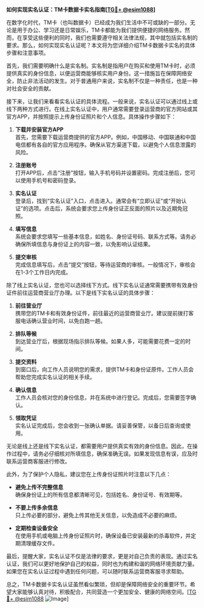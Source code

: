 **如何实现实名认证：TM卡数据卡实名指南[[TG💪+ @esim1088](https://t.me/s/esim1088)]**

在数字化时代，TM卡（也叫数据卡）已经成为我们生活中不可或缺的一部分。无论是用于办公、学习还是日常娱乐，TM卡都能为我们提供便捷的网络服务。然而，在享受这些便利的同时，我们也需要遵守相关法律法规，其中就包括实名制的要求。那么，如何实现实名认证呢？本文将为您详细介绍TM卡数据卡实名的具体步骤和注意事项。

首先，我们需要明确什么是实名制。实名制是指用户在购买和使用TM卡时，必须提供真实的身份信息，以便运营商能够核实用户身份。这一措施旨在保障网络安全，防止非法活动的发生。对于普通用户来说，实名制不仅是一种责任，也是一种对社会安全的贡献。

接下来，让我们来看看实名认证的具体流程。一般来说，实名认证可以通过线上或线下两种方式进行。在线上实名认证中，用户通常需要登录运营商的官方网站或其官方APP，并按照提示上传身份证照片和个人信息。具体操作步骤如下：

1. **下载并安装官方APP**  
   首先，您需要下载运营商提供的官方APP。例如，中国移动、中国联通和中国电信都有各自的官方应用程序。确保从官方渠道下载，以避免个人信息泄露的风险。

2. **注册账号**  
   打开APP后，点击“注册”按钮，输入手机号码并设置密码。完成注册后，您可以使用手机号和密码登录。

3. **实名认证**  
   登录后，找到“实名认证”入口，点击进入。通常会有“立即认证”或“开始认证”的选项。点击后，系统会要求您上传身份证正反面的照片以及近期免冠照。

4. **填写信息**  
   系统会要求您填写一些基本信息，如姓名、身份证号码、联系方式等。请务必确保所填信息与身份证上的内容一致，以免影响认证结果。

5. **提交审核**  
   完成信息填写后，点击“提交”按钮，等待运营商的审核。一般情况下，审核会在1-3个工作日内完成。

除了线上实名认证，您也可以选择线下方式。线下实名认证通常需要携带有效身份证件前往运营商营业厅办理。以下是线下实名认证的具体步骤：

1. **前往营业厅**  
   携带您的TM卡和有效身份证件，前往最近的运营商营业厅。建议提前拨打客服电话确认营业时间，以免白跑一趟。

2. **排队等候**  
   到达营业厅后，根据现场指示排队等候。如果人多，可能需要花费一定的时间。

3. **提交资料**  
   到窗口后，向工作人员说明您的需求，提供TM卡和身份证原件。工作人员会帮助您完成实名认证的相关手续。

4. **确认信息**  
   工作人员会核对您的身份信息，并在系统中进行登记。完成后，您需要签字确认。

5. **领取凭证**  
   实名认证完成后，您会收到一张确认单据。请妥善保管，以备日后查询或使用。

无论是线上还是线下实名认证，都需要用户提供真实有效的身份信息。因此，在操作过程中，请务必仔细核对所填信息，确保准确无误。如果发现信息有误，应及时联系运营商客服进行修改。

此外，为了保护个人隐私，建议您在上传身份证照片时注意以下几点：

- **避免上传不完整信息**  
  确保身份证上的所有信息都清晰可见，包括姓名、身份证号、有效期等。

- **不要上传多余信息**  
  只上传必要的部分，避免上传其他无关信息，以免造成不必要的麻烦。

- **定期检查设备安全**  
  在使用手机或电脑上传身份证照片时，确保设备已安装最新的杀毒软件，并定期清理缓存文件。

最后，提醒大家，实名认证不仅是法律的要求，更是对自己负责的表现。通过实名认证，我们可以更好地保护自己的权益，同时也为构建和谐的网络环境贡献力量。如果您在实名认证过程中遇到任何问题，可以随时联系运营商客服寻求帮助。

总之，TM卡数据卡实名认证虽然看似繁琐，但却是保障网络安全的重要环节。希望大家能够认真对待，积极配合，共同营造一个更加安全、健康的网络空间。[[TG💪+ @esim1088](https://t.me/s/esim1088) ![Image](https://i.postimg.cc/4NQfJmqS/Snipaste-2025-05-13-00-14-12.png)]
